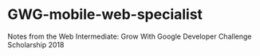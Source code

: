 # GWG-mobile-web-specialist
Notes from the Web Intermediate: Grow With Google Developer Challenge Scholarship 2018
